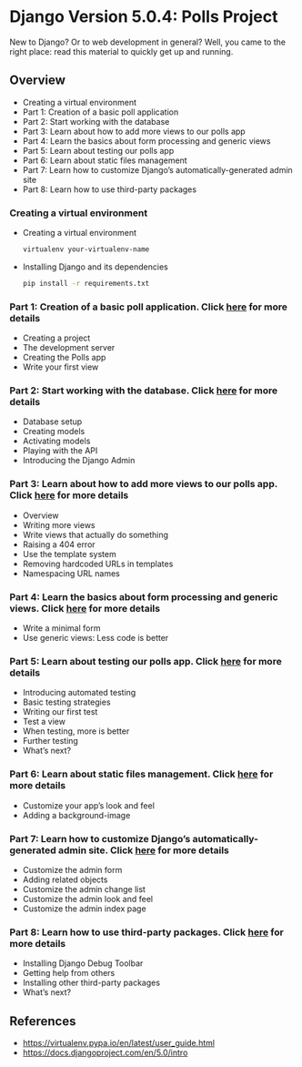 # Django Version 5.0.4: Polls Project

New to Django? Or to web development in general? Well, you came to the right place: read this material to quickly get up and running.

## Overview

- Creating a virtual environment
- Part 1: Creation of a basic poll application
- Part 2: Start working with the database
- Part 3: Learn about how to add more views to our polls app
- Part 4: Learn the basics about form processing and generic views
- Part 5: Learn about testing our polls app
- Part 6: Learn about static files management
- Part 7: Learn how to customize Django’s automatically-generated admin site
- Part 8: Learn how to use third-party packages

### Creating a virtual environment

- Creating a virtual environment

    ```bash
    virtualenv your-virtualenv-name
    ```

- Installing Django and its dependencies

    ```bash
    pip install -r requirements.txt
    ```

### Part 1: Creation of a basic poll application. Click [here](https://docs.djangoproject.com/en/5.0/intro/tutorial01/) for more details

- Creating a project
- The development server
- Creating the Polls app
- Write your first view

### Part 2: Start working with the database. Click [here](https://docs.djangoproject.com/en/5.0/intro/tutorial02/) for more details

- Database setup
- Creating models
- Activating models
- Playing with the API
- Introducing the Django Admin

### Part 3: Learn about how to add more views to our polls app. Click [here](https://docs.djangoproject.com/en/5.0/intro/tutorial03/) for more details

- Overview
- Writing more views
- Write views that actually do something
- Raising a 404 error
- Use the template system
- Removing hardcoded URLs in templates
- Namespacing URL names

### Part 4: Learn the basics about form processing and generic views. Click [here](https://docs.djangoproject.com/en/5.0/intro/tutorial04/) for more details

- Write a minimal form
- Use generic views: Less code is better

### Part 5: Learn about testing our polls app. Click [here](https://docs.djangoproject.com/en/5.0/intro/tutorial05/) for more details

- Introducing automated testing
- Basic testing strategies
- Writing our first test
- Test a view
- When testing, more is better
- Further testing
- What’s next?

### Part 6: Learn about static files management. Click [here](https://docs.djangoproject.com/en/5.0/intro/tutorial06/) for more details

- Customize your app’s look and feel
- Adding a background-image

### Part 7: Learn how to customize Django’s automatically-generated admin site. Click [here](https://docs.djangoproject.com/en/5.0/intro/tutorial07/) for more details

- Customize the admin form
- Adding related objects
- Customize the admin change list
- Customize the admin look and feel
- Customize the admin index page

### Part 8: Learn how to use third-party packages. Click [here](https://docs.djangoproject.com/en/5.0/intro/tutorial08/) for more details

- Installing Django Debug Toolbar
- Getting help from others
- Installing other third-party packages
- What’s next?

## References

- <https://virtualenv.pypa.io/en/latest/user_guide.html>
- <https://docs.djangoproject.com/en/5.0/intro>
